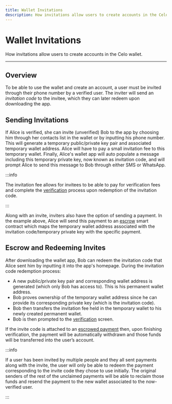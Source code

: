 ```yaml
---
title: Wallet Invitations
description: How invitations allow users to create accounts in the Celo wallet.
---
```


# Wallet Invitations

How invitations allow users to create accounts in the Celo wallet.

___
## Overview

To be able to use the wallet and create an account, a user must be invited through their phone number by a verified user. The inviter will send an _invitation code_ to the invitee, which they can later redeem upon downloading the app.

## Sending Invitations

If Alice is verified, she can invite \(unverified\) Bob to the app by choosing him through her contacts list in the wallet or by inputting his phone number. This will generate a temporary public/private key pair and associated temporary wallet address. Alice will have to pay a small invitation fee to this temporary wallet. Finally, Alice's wallet app will auto populate a message including this temporary private key, now known as invitation code, and will prompt Alice to send this message to Bob through either SMS or WhatsApp.

:::info

The invitation fee allows for invitees to be able to pay for verification fees and complete the [verification](verification.md) process upon redemption of the invitation code.

:::

Along with an invite, inviters also have the option of sending a payment. In the example above, Alice will send this payment to an [escrow](/celo-codebase/protocol/transactions/escrow.md) smart contract which maps the temporary wallet address associated with the invitation code/temporary private key with the specific payment.

## Escrow and Redeeming Invites

After downloading the wallet app, Bob can redeem the invitation code that Alice sent him by inputting it into the app's homepage. During the invitation code redemption process:

- A new public/private key pair and corresponding wallet address is generated \(which only Bob has access to\). This is his permanent wallet address.
- Bob proves ownership of the temporary wallet address since he can provide its corresponding private key \(which is the invitation code\).
- Bob then transfers the invitation fee held in the temporary wallet to his newly created permanent wallet.
- Bob is then prompted to the [verification](/celo-codebase/wallet/how-the-wallet-works/verification.md) screen.

If the invite code is attached to an [escrowed payment](/celo-codebase/protocol/transactions/escrow.md) then, upon finishing verification, the payment will be automatically withdrawn and those funds will be transferred into the user’s account.

:::info

If a user has been invited by multiple people and they all sent payments along with the invite, the user will only be able to redeem the payment corresponding to the invite code they chose to use initially. The original senders of the rest of the unclaimed payments will be able to reclaim those funds and resend the payment to the new wallet associated to the now-verified user.

:::

